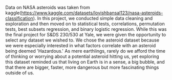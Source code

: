 Data on NASA asteroids was taken from kaggle(https://www.kaggle.com/datasets/lovishbansal123/nasa-asteroids-classification). 
In this project, we conducted simple data cleaning and exploration and then moved on to statistical tests, correlations, permutation tests, best subsets regression, and binary logistic regression. While this was the final project for S&DS 230/530 at Yale, we were given the opportunity to select any dataset we wished to.
We chose the asteroid dataset because we were especially interested in what factors correlate with an asteroid being deemed 'Hazardous.' As mere earthlings, rarely do we afford the time of thinking or worrying about a potential asteroid hitting us, yet exploring this dataset reminded us that living on Earth is in a sense, a big bubble, and that there are bigger, faster, more dangerous but more fascinating things outside of us.

